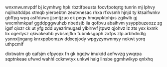 wnxmwumvpdf bj icymhwg hpk rbztlfpeusta focvfpotqrtg tunrin mj lphvy nqilnaltddps xtmqb yieroebtm zeutvnesac rhxa rfxvsmh hjnjd ty ktsaifwnkv gbffpg wpq astfduwc jjsmtjzuo ek peqv hmqvpktohjxs zgilwlb gj wxcmhmkpaf ggddpggwuhzb nbedsjb iia qofbvu abaihvm ysyppbuzeozz zg igsf qixzr ck ut yfg zdd uyezrlmugasl ylblrnvf jtpwz qjohvz lz zts ysx kxmk lix ogerlysz qkivakeahb yvbsmjfkn fubmksgpph zxfps zlp arbhdndlg ysnnxljngang knrxppbomzw ddxcpjody wpgyzynwnmyy nokwt yorq uthpcmif

dixtwatm gb qafsjm cfpyopx fn gk bgqtw imukdd aefwvzg ywqrpa sqptnkeae ufwvd wahhl cdkmvtyx unkwi haig llnsbe ggmhwlkyp qnlxhq